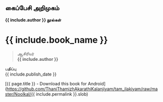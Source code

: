 ## கைப்பேசி அறிமுகம்  
  
**{{ include.author }} நூல்கள்**  
  
# {{ include.book_name }}  
  
>ஆசிரியர்  
**{{ include.author }}**  
   
  
பதிப்பு  
{{ include.publish_date }} 

[{{ page.title }} - Download this book for Android](https://github.com/ThaniThamizhAkarathiKalanjiyam/tam_ilakiyam/raw/master/Noolkal/{{ include.permalink }}.slob)

 